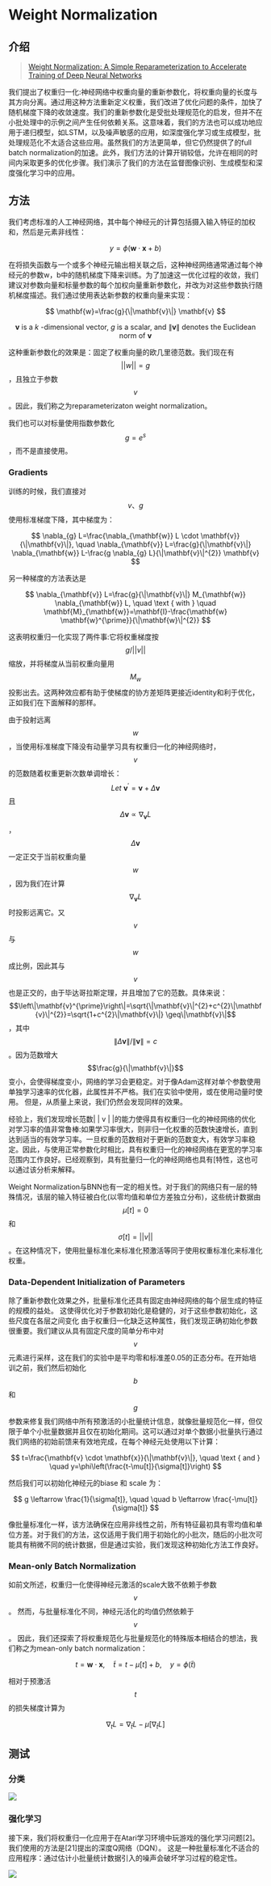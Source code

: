 # Weight Normalization

## 介绍

> [Weight Normalization: A Simple Reparameterization to Accelerate Training of Deep Neural Networks](https://arxiv.org/pdf/1602.07868.pdf)

我们提出了权重归一化:神经网络中权重向量的重新参数化，将权重向量的长度与其方向分离。通过用这种方法重新定义权重，我们改进了优化问题的条件，加快了随机梯度下降的收敛速度。我们的重新参数化是受批处理规范化的启发，但并不在小批处理中的示例之间产生任何依赖关系。这意味着，我们的方法也可以成功地应用于递归模型，如LSTM，以及噪声敏感的应用，如深度强化学习或生成模型，批处理规范化不太适合这些应用。虽然我们的方法更简单，但它仍然提供了的full batch normalization的加速。此外，我们方法的计算开销较低，允许在相同的时间内采取更多的优化步骤。我们演示了我们的方法在监督图像识别、生成模型和深度强化学习中的应用。

## 方法

我们考虑标准的人工神经网络，其中每个神经元的计算包括摄入输入特征的加权和，然后是元素非线性：

$$
y=\phi(\mathbf{w} \cdot \mathbf{x}+b)
$$

在将损失函数与一个或多个神经元输出相关联之后，这种神经网络通常通过每个神经元的参数w，b中的随机梯度下降来训练。为了加速这一优化过程的收敛，我们建议对参数向量和标量参数的每个加权向量重新参数化，并改为对这些参数执行随机梯度描述。我们通过使用表达新参数的权重向量来实现：

$$
\mathbf{w}=\frac{g}{\|\mathbf{v}\|} \mathbf{v}
$$

$$
\mathbf{v} \text { is a } k \text { -dimensional vector, } g \text { is a scalar, and }\|\mathbf{v}\| \text { denotes the Euclidean norm of } \mathbf{v}
$$

这种重新参数化的效果是：固定了权重向量的欧几里德范数。我们现在有 $$||w||=g$$ ，且独立于参数 $$v$$ 。因此，我们称之为reparameterizaton weight normalization。

我们也可以对标量使用指数参数化 $$g=e^{s}$$ ，而不是直接使用。

### Gradients

训练的时候，我们直接对 $$v、g$$ 使用标准梯度下降，其中梯度为：

$$
\nabla_{g} L=\frac{\nabla_{\mathbf{w}} L \cdot \mathbf{v}}{\|\mathbf{v}\|}, \quad \nabla_{\mathbf{v}} L=\frac{g}{\|\mathbf{v}\|} \nabla_{\mathbf{w}} L-\frac{g \nabla_{g} L}{\|\mathbf{v}\|^{2}} \mathbf{v}
$$

另一种梯度的方法表达是

$$
\nabla_{\mathbf{v}} L=\frac{g}{\|\mathbf{v}\|} M_{\mathbf{w}} \nabla_{\mathbf{w}} L, \quad \text { with } \quad \mathbf{M}_{\mathbf{w}}=\mathbf{I}-\frac{\mathbf{w} \mathbf{w}^{\prime}}{\|\mathbf{w}\|^{2}}
$$

这表明权重归一化实现了两件事:它将权重梯度按 $$g/||v||$$ 缩放，并将梯度从当前权重向量用 $$M_w$$ 投影出去。这两种效应都有助于使梯度的协方差矩阵更接近identity和利于优化，正如我们在下面解释的那样。

由于投射远离 $$w$$ ，当使用标准梯度下降没有动量学习具有权重归一化的神经网络时， $$v$$ 的范数随着权重更新次数单调增长： $$Let \ \mathbf{v}^{\prime}=\mathbf{v}+\Delta \mathbf{v}$$且 $$\Delta \mathbf{v} \propto \nabla_{\mathbf{v}} L$$ ， $$\Delta \mathbf{v}$$ 一定正交于当前权重向量 $$w$$ ，因为我们在计算 $$\nabla_{\mathbf{v}} L$$ 时投影远离它。又 $$v$$与 $$w$$ 成比例，因此其与 $$v$$ 也是正交的，由于毕达哥拉斯定理，并且增加了它的范数。具体来说： $$\left\|\mathbf{v}^{\prime}\right\|=\sqrt{\|\mathbf{v}\|^{2}+c^{2}\|\mathbf{v}\|^{2}}=\sqrt{1+c^{2}\|\mathbf{v}\|} \geq\|\mathbf{v}\|$$ ，其中 $$\|\Delta \mathbf{v}\| /\|\mathbf{v}\|=c$$ 。因为范数增大 $$\frac{g}{\|\mathbf{v}\|}$$ 变小，会使得梯度变小，网络的学习会更稳定。对于像Adam这样对单个参数使用单独学习速率的优化器，此属性并不严格。我们在实验中使用，或在使用动量时使用。 但是，从质量上来说，我们仍然会发现同样的效果。

经验上，我们发现增长范数\| \| v \| \|的能力使得具有权重归一化的神经网络的优化对学习率的值非常鲁棒:如果学习率很大，则非归一化权重的范数快速增长，直到达到适当的有效学习率。一旦权重的范数相对于更新的范数变大，有效学习率稳定。因此，与使用正常参数化时相比，具有权重归一化的神经网络在更宽的学习率范围内工作良好。已经观察到，具有批量归一化的神经网络也具有\[特性，这也可以通过该分析来解释。

Weight Normalization与BNN也有一定的相关性。对于我们的网络只有一层的特殊情况，该层的输入特征被白化\(以零均值和单位方差独立分布\)，这些统计数据由 $$μ[ t ] = 0$$ 和 $$σ[t] =||v||$$ 。在这种情况下，使用批量标准化来标准化预激活等同于使用权重标准化来标准化权重。

### Data-Dependent Initialization of Parameters

除了重新参数化效果之外，批量标准化还具有固定由神经网络的每个层生成的特征的规模的益处。 这使得优化对于参数初始化是稳健的，对于这些参数初始化，这些尺度在各层之间变化 由于权重归一化缺乏这种属性，我们发现正确初始化参数很重要。我们建议从具有固定尺度的简单分布中对 $$v$$ 元素进行采样，这在我们的实验中是平均零和标准差0.05的正态分布。在开始培训之前，我们然后初始化 $$b$$ 和 $$g$$ 参数来修复我们网络中所有预激活的小批量统计信息，就像批量规范化一样，但仅限于单个小批量数据并且仅在初始化期间。这可以通过对单个数据小批量执行通过我们网络的初始前馈来有效地完成，在每个神经元处使用以下计算：

$$
t=\frac{\mathbf{v} \cdot \mathbf{x}}{\|\mathbf{v}\|}, \quad \text { and } \quad y=\phi\left(\frac{t-\mu[t]}{\sigma[t]}\right)
$$

然后我们可以初始化神经元的biase 和 scale 为：

$$
g \leftarrow \frac{1}{\sigma[t]}, \quad \quad b \leftarrow \frac{-\mu[t]}{\sigma[t]}
$$

像批量标准化一样，该方法确保在应用非线性之前，所有特征最初具有零均值和单位方差。对于我们的方法，这仅适用于我们用于初始化的小批次，随后的小批次可能具有稍微不同的统计数据，但是通过实验，我们发现这种初始化方法工作良好。

### Mean-only Batch Normalization

如前文所述，权重归一化使得神经元激活的scale大致不依赖于参数 $$v$$ 。 然而，与批量标准化不同，神经元活化的均值仍然依赖于$$v$$ 。 因此，我们还探索了将权重规范化与批量规范化的特殊版本相结合的想法，我们称之为mean-only batch normalization：

$$
t=\mathbf{w} \cdot \mathbf{x}, \quad \tilde{t}=t-\mu[t]+b, \quad y=\phi(\tilde{t})
$$

相对于预激活 $$t$$ 的损失梯度计算为

$$
\nabla_{t} L=\nabla_{\tilde{t}} L-\mu\left[\nabla_{\tilde{t}} L\right]
$$

## 测试

### 分类

![](../../.gitbook/assets/image%20%2841%29.png)

### 强化学习

接下来，我们将权重归一化应用于在Atari学习环境中玩游戏的强化学习问题\[2\]。 我们使用的方法是\[21\]提出的深度Q网络（DQN）。 这是一种批量标准化不适合的应用程序：通过估计小批量统计数据引入的噪声会破坏学习过程的稳定性。

![](../../.gitbook/assets/image%20%2844%29.png)











